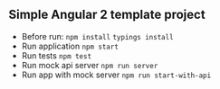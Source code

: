 ## Simple Angular 2 template project

* Before run: ```npm install``` ```typings install```
* Run application ```npm start```
* Run tests ```npm test```
* Run mock api server ```npm run server```
* Run app with mock server ```npm run start-with-api```